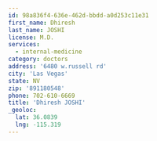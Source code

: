 ```yaml
---
id: 98a836f4-636e-462d-bbdd-a0d253c11e31
first_name: Dhiresh
last_name: JOSHI
license: M.D.
services:
  - internal-medicine
category: doctors
address: '6480 w.russell rd'
city: 'Las Vegas'
state: NV
zip: '891180548'
phone: 702-610-6669
title: 'Dhiresh JOSHI'
_geoloc:
  lat: 36.0839
  lng: -115.319
---
```

